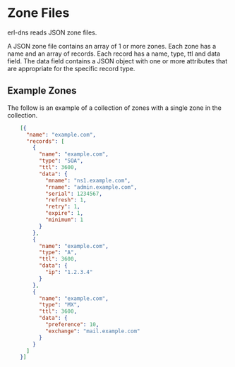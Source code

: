 # Zone Files

erl-dns reads JSON zone files.

A JSON zone file contains an array of 1 or more zones. Each zone has a name and an array of records. Each record has a name, type, ttl and data field. The data field contains a JSON object with one or more attributes that are appropriate for the specific record type.

## Example Zones

The follow is an example of a collection of zones with a single zone in the collection.

```json
    [{
      "name": "example.com",
      "records": [
        {
          "name": "example.com",
          "type": "SOA",
          "ttl": 3600,
          "data": {
            "mname": "ns1.example.com",
            "rname": "admin.example.com",
            "serial": 1234567,
            "refresh": 1,
            "retry": 1,
            "expire": 1,
            "minimum": 1
          }
        },
        {
          "name": "example.com",
          "type": "A",
          "ttl": 3600,
          "data": {
            "ip": "1.2.3.4"
          }
        },
        {
          "name": "example.com",
          "type": "MX",
          "ttl": 3600,
          "data": {
            "preference": 10,
            "exchange": "mail.example.com"
          }
        }
      ]
    }]
```
